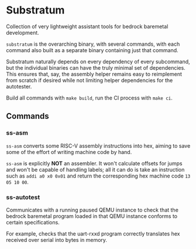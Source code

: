 # Substratum

Collection of very lightweight assistant tools for bedrock baremetal development.

`substratum` is the overarching binary, with several commands, with each command also built as a separate binary containing just that command.

Substratum naturally depends on every dependency of every subcommand, but the individual binaries can have the truly minimal set of dependencies. This ensures that, say, the assembly helper remains easy to reimplement from scratch if desired while not limiting helper dependencies for the autotester.

Build all commands with `make build`, run the CI process with `make ci`.

## Commands

### ss-asm

`ss-asm` converts some RISC-V assembly instructions into hex, aiming to save some of the effort of writing machine code by hand.

`ss-asm` is explicitly **NOT** an assembler. It won't calculate offsets for jumps and won't be capable of handling labels;
all it can do is take an instruction such as `addi a0 x0 0x01` and return the corresponding hex machine code `13 05 10 00`.

### ss-autotest

Communicates with a running paused QEMU instance to check that the bedrock baremetal program loaded in that QEMU instance conforms to certain specifications.

For example, checks that the uart-rxxd program correctly translates hex received over serial into bytes in memory.
